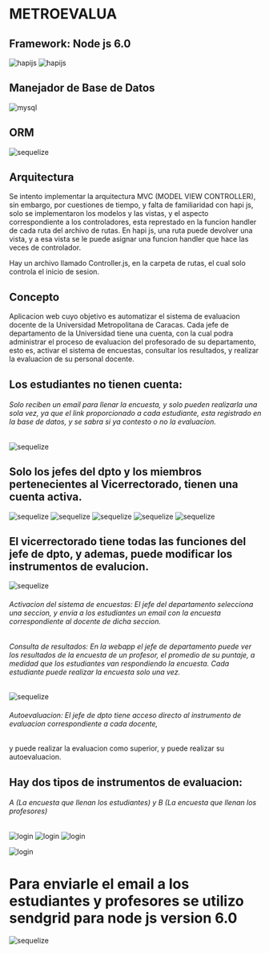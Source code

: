 # METROEVALUA

## Framework: Node js 6.0
![hapijs](https://camo.githubusercontent.com/16f4a37b7e2086b6e44dcb0cdfaf9e41f5738278/68747470733a2f2f7261772e6769746875622e636f6d2f686170696a732f686170692f6d61737465722f696d616765732f686170692e706e67)
![hapijs](http://madeinnairobi.co.ke/uploads/companies/a1579446_cloud9_logo.png)
## Manejador de Base de Datos

![mysql](https://upload.wikimedia.org/wikipedia/en/thumb/6/62/MySQL.svg/1200px-MySQL.svg.png)


## ORM

![sequelize](https://i.blogs.es/91493f/sequelize/650_1200.png)

## Arquitectura

Se intento implementar la arquitectura MVC (MODEL VIEW CONTROLLER), sin embargo, por cuestiones de tiempo, y falta de familiaridad con hapi js, solo se implementaron los modelos y las vistas, y el aspecto correspondiente a los controladores, esta represtado en la funcion handler de cada ruta del archivo de rutas. En hapi js, una ruta puede devolver una vista, y a esa vista se le puede asignar una funcion handler que hace las veces de controlador. 

Hay un archivo llamado Controller.js, en la carpeta de rutas, el cual solo controla el inicio de sesion.

## Concepto

Aplicacion web cuyo objetivo es automatizar el sistema de evaluacion docente de la Universidad Metropolitana de Caracas. 
Cada jefe de departamento de la Universidad tiene una cuenta, con la cual podra administrar el proceso de evaluacion del profesorado de su departamento, esto es, activar el sistema de encuestas, consultar los resultados, y realizar la evaluacion de su personal docente.

## Los estudiantes no tienen cuenta:
###### Solo reciben un email para llenar la encuesta, y solo pueden realizarla una sola vez, ya que el link proporcionado a cada estudiante, esta registrado en la base de datos, y se sabra si ya contesto o no la evaluacion.
![sequelize](https://loveforwriting674.files.wordpress.com/2017/07/metroevalua-autoevaluaciones.png)
## Solo los jefes del dpto y los miembros pertenecientes al Vicerrectorado, tienen una cuenta activa.

![sequelize](https://loveforwriting674.files.wordpress.com/2017/07/metroevalua-sesion-jefe-dpto.png)
![sequelize](https://loveforwriting674.files.wordpress.com/2017/07/metroevalua-materias.png)
![sequelize](https://loveforwriting674.files.wordpress.com/2017/07/metroevalua-secciones.png)
![sequelize](https://loveforwriting674.files.wordpress.com/2017/07/metroevalua-profesores.png)
![sequelize](https://loveforwriting674.files.wordpress.com/2017/07/metro-evalua-estudiantes.png)

## El vicerrectorado tiene todas las funciones del jefe de dpto, y ademas, puede modificar los instrumentos de evalucion.

![sequelize](https://loveforwriting674.files.wordpress.com/2017/07/metroevalua-vicerrectorado.png)

###### Activacion del sistema de encuestas: El jefe del departamento selecciona una seccion, y envia a los estudiantes un email con la encuesta correspondiente al docente de dicha seccion.

###### Consulta de resultados: En la webapp el jefe de departamento puede ver los resultados de la encuesta de un profesor, el promedio de su puntaje, a medidad que los estudiantes van respondiendo la encuesta. Cada estudiante puede realizar la encuesta solo una vez.

![sequelize](https://loveforwriting674.files.wordpress.com/2017/07/metroevalua-resultados.png)

###### Autoevaluacion: El jefe de dpto tiene acceso directo al instrumento de evaluacion correspondiente a cada docente,
y puede realizar la evaluacion como superior, y puede realizar su autoevaluacion.



## Hay dos tipos de instrumentos de evaluacion:

###### A (La encuesta que llenan los estudiantes) y B (La encuesta que llenan los profesores) 
![login](https://loveforwriting674.files.wordpress.com/2017/07/metroevalua-encuesta-completa.png)
![login](https://loveforwriting674.files.wordpress.com/2017/07/metro-evalua-encuesta.png)
![login](https://loveforwriting674.files.wordpress.com/2017/07/metroevalua-encuesta2.png)

![login](https://loveforwriting674.files.wordpress.com/2017/07/metroevalua-login.png)

# Para enviarle el email a los estudiantes y profesores se utilizo sendgrid para node js version 6.0
![sequelize](https://sendgrid.com/wp-content/themes/sgdotcom/pages/resource/brand/2016/SendGrid-Logo.png)
